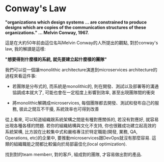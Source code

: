 # Conway's Law

**"organizations which design systems ... are constrained to produce designs which are copies of the communication structures of these organizations." ... Melvin Conway, 1967.**

這是在大約50年前由這位名叫Melvin Conway的人所提出的觀點, 對於conway's law, 我的解讀是這樣:

**"想要得到什麼樣的系統, 就先要建立起什麼樣的團隊"**

我們可以從一個讓monolithic architecture演進到microservices architecture的過程來看這件事:

* 若團隊是分布式的, 而系統是monolithic的, 則在開發、測試以及部署等的溝通協調成本就大了, 可能也會在一定程度上影響到效率, 甚至出現團隊間的衝突

* 將monolithic解耦成microservices, 每個團隊都去開發、測試和發布自己的服務, 彼此之間互不干擾, 系統效率也可得到改善

從上看來, 可以知道組織跟系統架構之間是有種對應關係的, 若沒有對應好, 就容易出現各種各樣的問題. 若你的組織結構與文化不支持, 你也很難成功建立起高效的系統架構, 比方說在比較集中式和嚴格專注於特定職能\(開發, 業務, QA, Operations, etc\)的企業中, 要推動microservices跟DevOps就沒有那麼容易. 這類的組織職能之間都比較偏向於局部最佳化\(local optimization\).

找到對的team memberr, 對的客戶, 組成對的團隊, 才容易做出對的產品.

